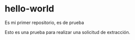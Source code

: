 # hello-world
Es mi primer repositorio, es de prueba

Esto es una prueba para realizar una solicitud de extracción.
